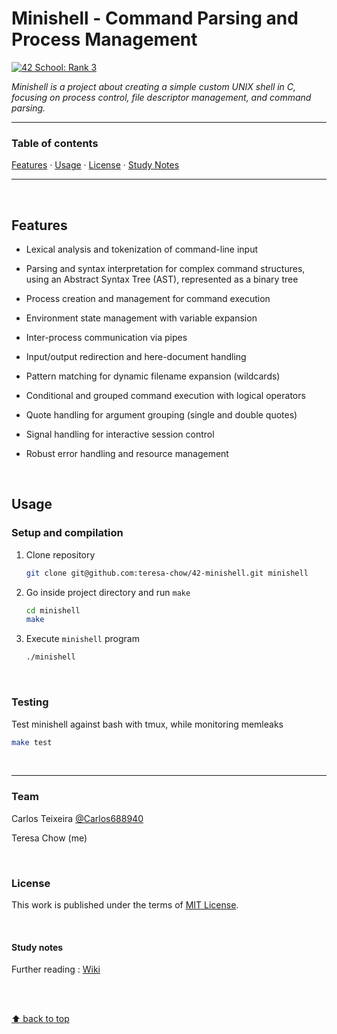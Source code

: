 # Minishell - Command Parsing and Process Management
[![42 School: Rank 3](https://img.shields.io/badge/42%20School-Rank%203-%2315bbbb)](https://www.42network.org/)

_Minishell is a project about creating a simple custom UNIX shell in C, focusing on process control, file descriptor management, and command parsing._

___


### Table of contents
[Features](#features) · [Usage](#usage) · [License](#license) · [Study Notes](#study-notes)

___

</br>

## Features

- Lexical analysis and tokenization of command-line input

- Parsing and syntax interpretation for complex command structures, using an Abstract Syntax Tree (AST), represented as a binary tree

- Process creation and management for command execution

- Environment state management with variable expansion

- Inter-process communication via pipes

- Input/output redirection and here-document handling

- Pattern matching for dynamic filename expansion (wildcards)

- Conditional and grouped command execution with logical operators

- Quote handling for argument grouping (single and double quotes)

- Signal handling for interactive session control

- Robust error handling and resource management

</br>

## Usage
### Setup and compilation

1. Clone repository
    ```bash
    git clone git@github.com:teresa-chow/42-minishell.git minishell
    ```

2. Go inside project directory and run `make`
    ```bash
    cd minishell
    make
    ```

3. Execute `minishell` program
    ```bash
    ./minishell
    ```

</br>

### Testing

Test minishell against bash with tmux, while monitoring memleaks

```bash
make test
```

</br>

___

### Team

Carlos Teixeira [@Carlos688940](https://github.com/Carlos688940)

Teresa Chow (me)

</br>

### License
This work is published under the terms of [MIT License](./LICENSE).

</br>

#### Study notes

Further reading : [Wiki](https://github.com/teresa-chow/42-minishell/wiki)

</br></br>

[⬆ back to top](#minishell---command-parsing-and-process-management)
